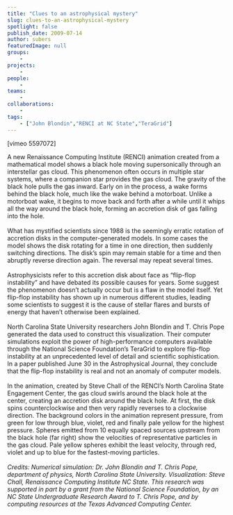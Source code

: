 ```yaml
---
title: "Clues to an astrophysical mystery"
slug: clues-to-an-astrophysical-mystery
spotlight: false
publish_date: 2009-07-14
author: subers
featuredImage: null
groups:
    - 
projects:
    - 
people:
    - 
teams: 
    - 
collaborations:
    - 
tags:
    - ["John Blondin","RENCI at NC State","TeraGrid"]
---
```

<p>[vimeo 5597072]</p>

<p>A new Renaissance Computing Institute (RENCI) animation created from a mathematical model shows a black hole moving supersonically through an interstellar gas cloud. This phenomenon often occurs in multiple star systems, where a companion star provides the gas cloud. The gravity of the black hole pulls the gas inward. Early on in the process, a wake forms behind the black hole, much like the wake behind a motorboat. Unlike a motorboat wake, it begins to move back and forth after a while until it whips all the way around the black hole, forming an accretion disk of gas falling into the hole.<!--more--> <br />
<br />
What has mystified scientists since 1988 is the seemingly erratic rotation of accretion disks in the computer-generated models. In some cases the model shows the disk rotating for a time in one direction, then suddenly switching directions. The disk’s spin may remain stable for a time and then abruptly reverse direction again. The reversal may repeat several times.<br />
<br />
Astrophysicists refer to this accretion disk about face as “flip-flop instability” and have debated its possible causes for years. Some suggest the phenomenon doesn’t actually occur but is a flaw in the model itself. Yet flip-flop instability has shown up in numerous different studies, leading some scientists to suggest it is the cause of stellar flares and bursts of energy that haven’t otherwise been explained. <br />
<br />
North Carolina State University researchers John Blondin and T. Chris Pope generated the data used to construct this visualization. Their computer simulations exploit the power of high-performance computers available through the National Science Foundation’s TeraGrid to explore flip-flop instability at an unprecedented level of detail and scientific sophistication. In a paper published June 30 in the Astrophysical Journal, they conclude that the flip-flop instability is real and not an anomaly of computer models.<br />
<br />
In the animation, created by Steve Chall of the RENCI’s North Carolina State Engagement Center, the gas cloud swirls around the black hole at the center, creating an accretion disk around the black hole. At first, the disk spins counterclockwise and then very rapidly reverses to a clockwise direction. The background colors in the animation represent pressure, from green for low through blue, violet, red and finally pale yellow for the highest pressure. Spheres emitted from 10 equally spaced sources upstream from the black hole (far right) show the velocities of representative particles in the gas cloud. Pale yellow spheres exhibit the least velocity, through red, violet and up to blue for the fastest-moving particles.<br />
<br />
<em>Credits: Numerical simulation: Dr. John Blondin and T. Chris Pope, department of physics, North Carolina State University. Visualization: Steve Chall, Renaissance Computing Institute NC State. This research was supported in part by a grant from the National Science Foundation, by an NC State Undergraduate Research Award to T. Chris Pope, and by computing resources at the Texas Advanced Computing Center.</em></p>

<p><br class="spacer_" /></p>
